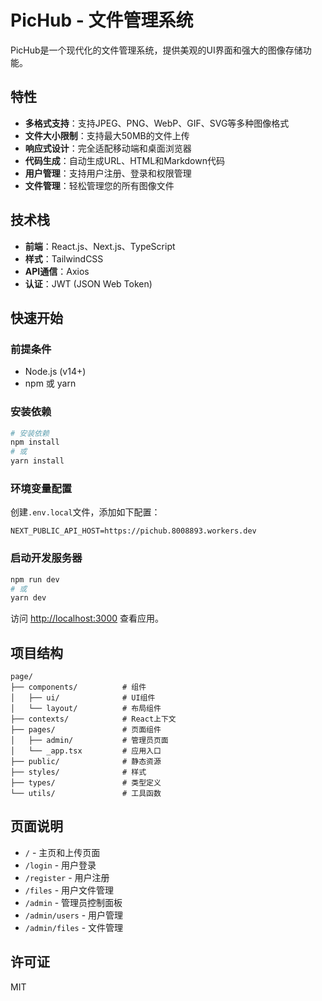 # PicHub - 文件管理系统

PicHub是一个现代化的文件管理系统，提供美观的UI界面和强大的图像存储功能。

## 特性

- **多格式支持**：支持JPEG、PNG、WebP、GIF、SVG等多种图像格式
- **文件大小限制**：支持最大50MB的文件上传
- **响应式设计**：完全适配移动端和桌面浏览器
- **代码生成**：自动生成URL、HTML和Markdown代码
- **用户管理**：支持用户注册、登录和权限管理
- **文件管理**：轻松管理您的所有图像文件

## 技术栈

- **前端**：React.js、Next.js、TypeScript
- **样式**：TailwindCSS
- **API通信**：Axios
- **认证**：JWT (JSON Web Token)

## 快速开始

### 前提条件

- Node.js (v14+)
- npm 或 yarn

### 安装依赖

```bash
# 安装依赖
npm install
# 或
yarn install
```

### 环境变量配置

创建`.env.local`文件，添加如下配置：

```
NEXT_PUBLIC_API_HOST=https://pichub.8008893.workers.dev
```

### 启动开发服务器

```bash
npm run dev
# 或
yarn dev
```

访问 [http://localhost:3000](http://localhost:3000) 查看应用。

## 项目结构

```
page/
├── components/          # 组件
│   ├── ui/              # UI组件
│   └── layout/          # 布局组件
├── contexts/            # React上下文
├── pages/               # 页面组件
│   ├── admin/           # 管理员页面
│   └── _app.tsx         # 应用入口
├── public/              # 静态资源
├── styles/              # 样式
├── types/               # 类型定义
└── utils/               # 工具函数
```

## 页面说明

- `/` - 主页和上传页面
- `/login` - 用户登录
- `/register` - 用户注册
- `/files` - 用户文件管理
- `/admin` - 管理员控制面板
- `/admin/users` - 用户管理
- `/admin/files` - 文件管理

## 许可证

MIT

